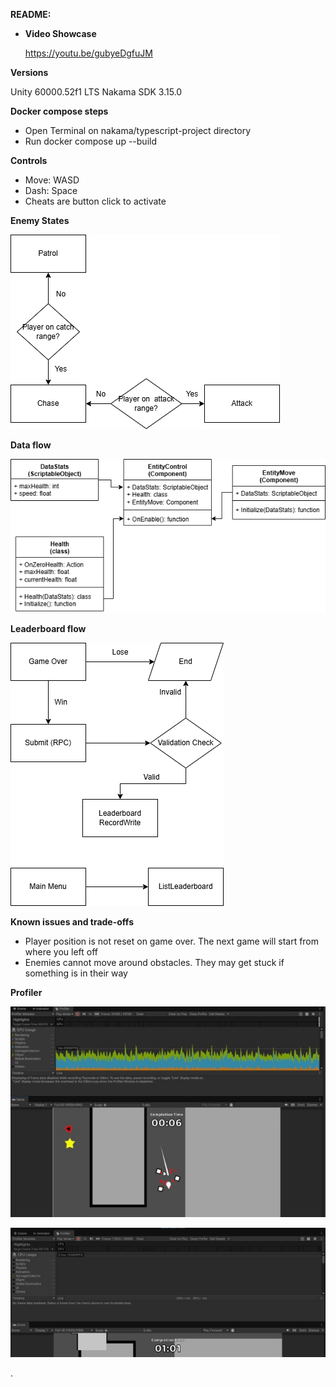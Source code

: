 ﻿**README:** 

- **Video Showcase** 

  <https://youtu.be/gubyeDgfuJM>

**Versions** 

  Unity 60000.52f1 LTS Nakama SDK 3.15.0 

**Docker compose steps** 
- Open Terminal on nakama/typescript-project directory 
- Run docker compose up --build  

**Controls** 
- Move: WASD 
- Dash: Space 
- Cheats are button click to activate 

**Enemy States** 

  ![](readme/Aspose.Words.b24a08da-59ef-42a3-8bcd-2a164eb346c5.001.png)

**Data flow** 

  ![](readme/Aspose.Words.b24a08da-59ef-42a3-8bcd-2a164eb346c5.002.png)

**Leaderboard flow** 

  ![](readme/Aspose.Words.b24a08da-59ef-42a3-8bcd-2a164eb346c5.003.png)

**Known issues and trade-offs** 
- Player position is not reset on game over. The next game will start from where you left off
- Enemies cannot move around obstacles. They may get stuck if something is in their way 

**Profiler** 

  ![](readme/Aspose.Words.b24a08da-59ef-42a3-8bcd-2a164eb346c5.004.jpeg)

  ![](readme/Aspose.Words.b24a08da-59ef-42a3-8bcd-2a164eb346c5.005.jpeg)

. 